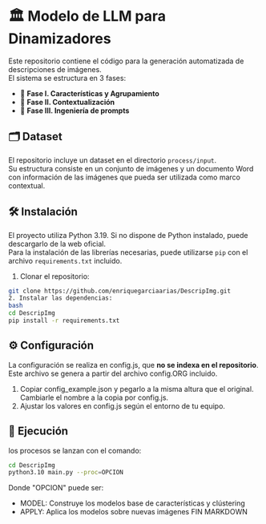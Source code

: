 # 🏛️ Modelo de LLM para Dinamizadores

Este repositorio contiene el código para la generación automatizada de descripciones de imágenes.  
El sistema se estructura en 3 fases:
- 🧮 **Fase I. Características y Agrupamiento**
- 🧭 **Fase II. Contextualización**
- 🧠 **Fase III. Ingeniería de prompts**

## 🗂️ Dataset
El repositorio incluye un dataset en el directorio `process/input`.  
Su estructura consiste en un conjunto de imágenes y un documento Word con información de las imágenes que pueda ser utilizada como marco contextual.

## 🛠️ Instalación
El proyecto utiliza Python 3.19. Si no dispone de Python instalado, puede descargarlo de la web oficial.  
Para la instalación de las librerías necesarias, puede utilizarse `pip` con el archivo `requirements.txt` incluido.

1. Clonar el repositorio:
```bash
git clone https://github.com/enriquegarciaarias/DescripImg.git
2. Instalar las dependencias:
bash
cd DescripImg
pip install -r requirements.txt
```

## ⚙️ Configuración
La configuración se realiza en config.js, que **no se indexa en el repositorio**. Este archivo se genera a partir del archivo config.ORG incluido.

1. Copiar config_example.json y pegarlo a la misma altura que el original. Cambiarle el nombre a la copia por config.js.
2. Ajustar los valores en config.js según el entorno de tu equipo.

## 🚀 Ejecución
los procesos se lanzan con el comando:
```bash
cd DescripImg
python3.10 main.py --proc=OPCION
```

Donde "OPCION" puede ser:
- MODEL: Construye los modelos base de características y clústering
- APPLY: Aplica los modelos sobre nuevas imágenes FIN MARKDOWN

